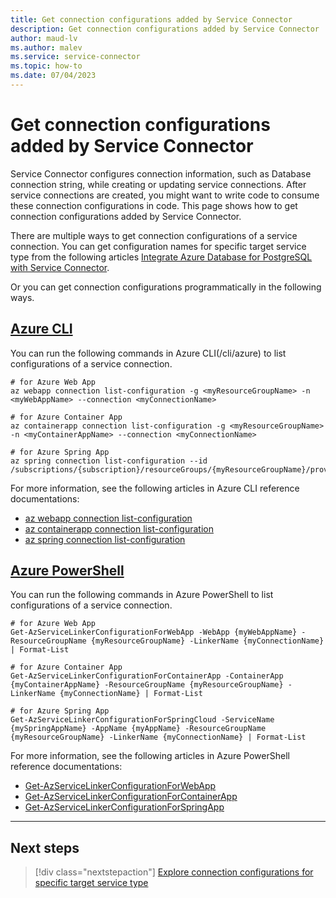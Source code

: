 ```yaml
---
title: Get connection configurations added by Service Connector
description: Get connection configurations added by Service Connector
author: maud-lv
ms.author: malev
ms.service: service-connector
ms.topic: how-to
ms.date: 07/04/2023
---
```


# Get connection configurations added by Service Connector

Service Connector configures connection information, such as Database connection string, while creating or updating service connections. After service connections are created, you might want to write code to consume these connection configurations in code. This page shows how to get connection configurations added by Service Connector. 

There are multiple ways to get connection configurations of a service connection. You can get configuration names for specific target service type from the following articles [Integrate Azure Database for PostgreSQL with Service Connector](./how-to-integrate-postgres.md).

Or you can get connection configurations programmatically in the following ways.

## [Azure CLI](#tab/azure-cli)
You can run the following commands in Azure CLI(/cli/azure) to list configurations of a service connection.
```azurecli
# for Azure Web App
az webapp connection list-configuration -g <myResourceGroupName> -n <myWebAppName> --connection <myConnectionName>

# for Azure Container App
az containerapp connection list-configuration -g <myResourceGroupName> -n <myContainerAppName> --connection <myConnectionName>

# for Azure Spring App
az spring connection list-configuration --id /subscriptions/{subscription}/resourceGroups/{myResourceGroupName}/providers/Microsoft.AppPlatform/Spring/{mySpringAppName}/apps/{myAppName}/deployments/default/providers/Microsoft.ServiceLinker/linkers/{myConnectionName}
```
For more information, see the following articles in Azure CLI reference documentations:
- [az webapp connection list-configuration](/cli/azure/webapp/connection#az-webapp-connection-list-configuration)
- [az containerapp connection list-configuration](/cli/azure/containerapp/connection#az-containerapp-connection-list-configuration)
- [az spring connection list-configuration](/cli/azure/spring/connection#az-spring-connection-list-configuration)

## [Azure PowerShell](#tab/azure-powershell)
You can run the following commands in Azure PowerShell to list configurations of a service connection.
```azurepowershell
# for Azure Web App
Get-AzServiceLinkerConfigurationForWebApp -WebApp {myWebAppName} -ResourceGroupName {myResourceGroupName} -LinkerName {myConnectionName} | Format-List

# for Azure Container App
Get-AzServiceLinkerConfigurationForContainerApp -ContainerApp {myContainerAppName} -ResourceGroupName {myResourceGroupName} -LinkerName {myConnectionName} | Format-List

# for Azure Spring App
Get-AzServiceLinkerConfigurationForSpringCloud -ServiceName {mySpringAppName} -AppName {myAppName} -ResourceGroupName {myResourceGroupName} -LinkerName {myConnectionName} | Format-List
```
For more information, see the following articles in Azure PowerShell reference documentations: 
- [Get-AzServiceLinkerConfigurationForWebApp](/powershell/module/az.servicelinker/get-azservicelinkerconfigurationforwebapp)
- [Get-AzServiceLinkerConfigurationForContainerApp](/powershell/module/az.servicelinker/get-azservicelinkerconfigurationforcontainerapp)
- [Get-AzServiceLinkerConfigurationForSpringApp](/powershell/module/az.servicelinker/get-azservicelinkerconfigurationforspringcloud)



---
## Next steps
> [!div class="nextstepaction"]
> [Explore connection configurations for specific target service type](./how-to-integrate-sql-database.md)
